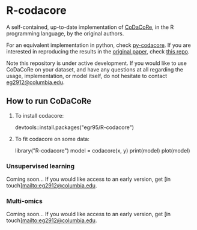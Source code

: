 # R-codacore

A self-contained, up-to-date implementation of [CoDaCoRe](https://www.biorxiv.org/content/10.1101/2021.02.11.430695v1), in the R programming language, by the original authors.

For an equivalent implementation in python, check [py-codacore](https://github.com/egr95/py-codacore). If you are interested in reproducing the results in the [original paper](add_arxiv_link), check [this repo](https://github.com/cunningham-lab/codacore).

Note this repository is under active development. If you would like to use CoDaCoRe on your dataset, and have any questions at all regarding the usage, implementation, or model itself, do not hesitate to contact <eg2912@columbia.edu>.

## How to run CoDaCoRe

1. To install codacore:

    devtools::install.packages("egr95/R-codacore")

2. To fit codacore on some data:

    library("R-codacore")
    model = codacore(x, y)
    print(model)
    plot(model)

### Unsupervised learning

Coming soon... If you would like access to an early version, get [in touch]<mailto:eg2912@columbia.edu>.

### Multi-omics

Coming soon... If you would like access to an early version, get [in touch]<mailto:eg2912@columbia.edu>.
